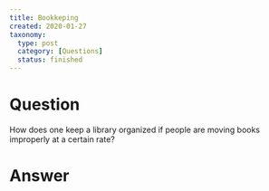 ```yaml
---
title: Bookkeping
created: 2020-01-27
taxonomy:
  type: post
  category: [Questions]
  status: finished
---
```


# Question
How does one keep a library organized if people are moving books improperly at a certain rate?

# Answer
